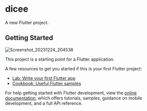 # dicee

A new Flutter project.

## Getting Started

![Screenshot_20231224_204538](https://github.com/coderodilov/flutter_dicee_app/assets/91076403/bf3710f3-10f8-4398-899f-5298607c20a4)


This project is a starting point for a Flutter application.

A few resources to get you started if this is your first Flutter project:

- [Lab: Write your first Flutter app](https://docs.flutter.dev/get-started/codelab)
- [Cookbook: Useful Flutter samples](https://docs.flutter.dev/cookbook)

For help getting started with Flutter development, view the
[online documentation](https://docs.flutter.dev/), which offers tutorials,
samples, guidance on mobile development, and a full API reference.
